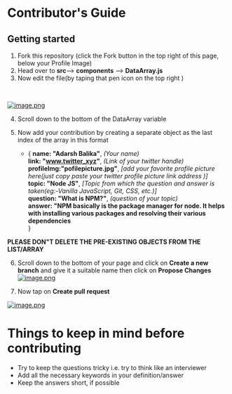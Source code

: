 
# Contributor's Guide 


## Getting started

1. Fork this repository (click the Fork button in the top right of this page, below your Profile Image)
2. Head over to **src**--> **components** --> **DataArray.js**
3. Now  edit the file(by taping that pen icon on the top right )
<br>


[![image.png](https://i.postimg.cc/D04CNqmP/image.png)](https://postimg.cc/N2Y7926K)

4. Scroll down to the bottom of the  DataArray variable

5. Now add your contribution  by creating a separate object as the last index of the array in this format 
    * { 
 **name: "Adarsh Balika"**,        *(Your name)* <br>
 **link: "www.twitter_xyz"**,        *(Link of your twitter handle)* <br>
  **profileImg:"pofilepicture.jpg"**,  *[add your favorite profile picture here(just copy paste your twitter profile picture link address )]* <br> 
  **topic: "Node JS"**,               *[Topic from which the question and answer is taken(eg:-Vanilla JavaScript, Git, CSS, etc.)]* <br> 
  **question: "What is NPM?"**,       *(question of your topic) <br>*
  **answer: "NPM basically is the package manager for node. It helps with installing various packages and resolving their various dependencies** <br>
} <br>


**PLEASE DON"T DELETE THE PRE-EXISTING OBJECTS FROM THE LIST/ARRAY** <br>

6. Scroll down to the bottom of your page and click on  **Create a new branch** and give it a suitable name then click on **Propose Changes**
[![image.png](https://i.postimg.cc/65Y0hjHx/image.png)](https://postimg.cc/crtwxmyF)

7. Now tap on **Create pull request** 

[![image.png](https://i.postimg.cc/02kgQ46T/image.png)](https://postimg.cc/MXF33dm5) 

# Things to keep in mind before contributing
* Try to keep the questions tricky i.e. try to think like an interviewer
* Add all the necessary keywords in your definition/answer
* Keep the answers short, if possible 

